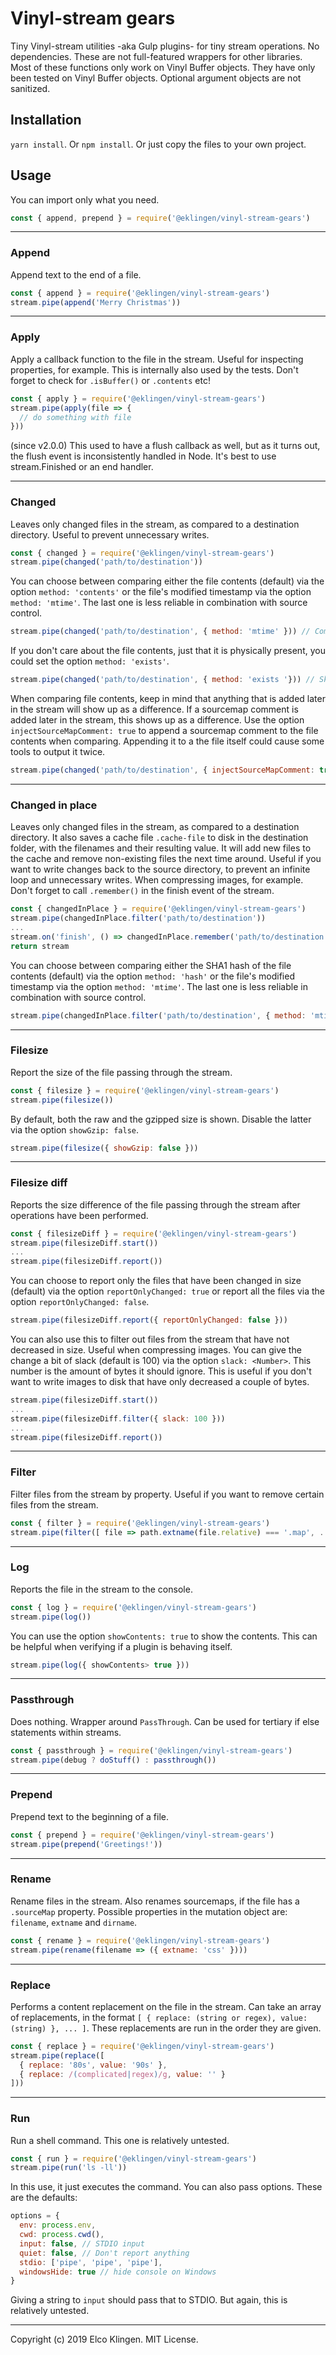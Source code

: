 
# Vinyl-stream gears

Tiny Vinyl-stream utilities -aka Gulp plugins- for tiny stream operations. No dependencies. These are not full-featured wrappers for other libraries. Most of these functions only work on Vinyl Buffer objects. They have only been tested on Vinyl Buffer objects. Optional argument objects are not sanitized.

## Installation

`yarn install`. Or `npm install`. Or just copy the files to your own project.

## Usage

You can import only what you need.

```javascript
const { append, prepend } = require('@eklingen/vinyl-stream-gears')
```

---

### Append

Append text to the end of a file.

```javascript
const { append } = require('@eklingen/vinyl-stream-gears')
stream.pipe(append('Merry Christmas'))
```

---

### Apply

Apply a callback function to the file in the stream. Useful for inspecting properties, for example. This is internally also used by the tests. Don't forget to check for `.isBuffer()` or `.contents` etc!

```javascript
const { apply } = require('@eklingen/vinyl-stream-gears')
stream.pipe(apply(file => {
  // do something with file
}))
```

(since v2.0.0) This used to have a flush callback as well, but as it turns out, the flush event is inconsistently handled in Node.
It's best to use stream.Finished or an end handler.

---

### Changed

Leaves only changed files in the stream, as compared to a destination directory. Useful to prevent unnecessary writes.

```javascript
const { changed } = require('@eklingen/vinyl-stream-gears')
stream.pipe(changed('path/to/destination'))
```

You can choose between comparing either the file contents (default) via the option `method: 'contents'` or the file's modified timestamp via the option `method: 'mtime'`. The last one is less reliable in combination with source control.

```javascript
stream.pipe(changed('path/to/destination', { method: 'mtime' })) // Compare via modified timestamp
```

If you don't care about the file contents, just that it is physically present, you could set the option `method: 'exists'`.

```javascript
stream.pipe(changed('path/to/destination', { method: 'exists '})) // Skips if a file with the same name already exists
```

When comparing file contents, keep in mind that anything that is added later in the stream will show up as a difference. If a sourcemap comment is added later in the stream, this shows up as a difference. Use the option `injectSourceMapComment: true` to append a sourcemap comment to the file contents when comparing. Appending it to a the file itself could cause some tools to output it twice.

```javascript
stream.pipe(changed('path/to/destination', { injectSourceMapComment: true })) // Pretends the source file has a sourcemap comment added for comparison
```

---

### Changed in place

Leaves only changed files in the stream, as compared to a destination directory. It also saves a cache file `.cache-file` to disk in the destination folder, with the filenames and their resulting value. It will add new files to the cache and remove non-existing files the next time around. Useful if you want to write changes back to the source directory, to prevent an infinite loop and unnecessary writes. When compressing images, for example. Don't forget to call `.remember()` in the finish event of the stream.

```javascript
const { changedInPlace } = require('@eklingen/vinyl-stream-gears')
stream.pipe(changedInPlace.filter('path/to/destination'))
...
stream.on('finish', () => changedInPlace.remember('path/to/destination')) // Save cache file
return stream
```

You can choose between comparing either the SHA1 hash of the file contents (default) via the option `method: 'hash'` or the file's modified timestamp via the option `method: 'mtime'`. The last one is less reliable in combination with source control.

```javascript
stream.pipe(changedInPlace.filter('path/to/destination', { method: 'mtime' })) // Compare via modified timestamp
```

---

### Filesize

Report the size of the file passing through the stream.

```javascript
const { filesize } = require('@eklingen/vinyl-stream-gears')
stream.pipe(filesize())
```

By default, both the raw and the gzipped size is shown. Disable the latter via the option `showGzip: false`.

```javascript
stream.pipe(filesize({ showGzip: false }))
```

---

### Filesize diff

Reports the size difference of the file passing through the stream after operations have been performed.

```javascript
const { filesizeDiff } = require('@eklingen/vinyl-stream-gears')
stream.pipe(filesizeDiff.start())
...
stream.pipe(filesizeDiff.report())
```

You can choose to report only the files that have been changed in size (default) via the option `reportOnlyChanged: true` or report all the files via the option `reportOnlyChanged: false`.

```javascript
stream.pipe(filesizeDiff.report({ reportOnlyChanged: false }))
```

You can also use this to filter out files from the stream that have not decreased in size. Useful when compressing images. You can give the change a bit of slack (default is 100) via the option `slack: <Number>`. This number is the amount of bytes it should ignore. This is useful if you don't want to write images to disk that have only decreased a couple of bytes.

```javascript
stream.pipe(filesizeDiff.start())
...
stream.pipe(filesizeDiff.filter({ slack: 100 }))
...
stream.pipe(filesizeDiff.report())
```

---

### Filter

Filter files from the stream by property. Useful if you want to remove certain files from the stream.

```javascript
const { filter } = require('@eklingen/vinyl-stream-gears')
stream.pipe(filter([ file => path.extname(file.relative) === '.map', ... ]))
```

---

### Log

Reports the file in the stream to the console.

```javascript
const { log } = require('@eklingen/vinyl-stream-gears')
stream.pipe(log())
```

You can use the option `showContents: true` to show the contents. This can be helpful when verifying if a plugin is behaving itself.

```javascript
stream.pipe(log({ showContents> true }))
```

---

### Passthrough

Does nothing. Wrapper around `PassThrough`. Can be used for tertiary if else statements within streams.

```javascript
const { passthrough } = require('@eklingen/vinyl-stream-gears')
stream.pipe(debug ? doStuff() : passthrough())
```

---

### Prepend

Prepend text to the beginning of a file.

```javascript
const { prepend } = require('@eklingen/vinyl-stream-gears')
stream.pipe(prepend('Greetings!'))
```

---

### Rename

Rename files in the stream. Also renames sourcemaps, if the file has a `.sourceMap` property. Possible properties in the mutation object are: `filename`, `extname` and `dirname`.

```javascript
const { rename } = require('@eklingen/vinyl-stream-gears')
stream.pipe(rename(filename => ({ extname: 'css' })))
```

---

### Replace

Performs a content replacement on the file in the stream. Can take an array of replacements, in the format `[ { replace: (string or regex), value: (string) }, ... ]`. These replacements are run in the order they are given.

```javascript
const { replace } = require('@eklingen/vinyl-stream-gears')
stream.pipe(replace([
  { replace: '80s', value: '90s' },
  { replace: /(complicated|regex)/g, value: '' }
]))
```

---

### Run

Run a shell command. This one is relatively untested.

```javascript
const { run } = require('@eklingen/vinyl-stream-gears')
stream.pipe(run('ls -ll'))
```

In this use, it just executes the command. You can also pass options. These are the defaults:

```javascript
options = {
  env: process.env,
  cwd: process.cwd(),
  input: false, // STDIO input
  quiet: false, // Don't report anything
  stdio: ['pipe', 'pipe', 'pipe'],
  windowsHide: true // hide console on Windows
}
```

Giving a string to `input` should pass that to STDIO. But again, this is relatively untested.

---

Copyright (c) 2019 Elco Klingen. MIT License.
